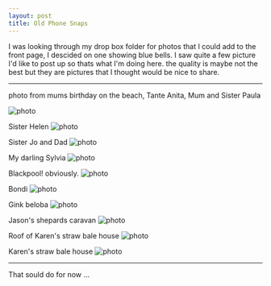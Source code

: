 ```yaml
---
layout: post
title: Old Phone Snaps
---
```


I was looking through my drop box folder for photos that I could add to the front page, I descided on one showing blue bells. I saw quite a few picture I'd like to post up so thats what I'm doing here. the quality is maybe not the best but they are pictures that I thought would be nice to share.

--------
photo from mums birthday on the beach, Tante Anita, Mum and Sister Paula

![photo](https://dl.dropboxusercontent.com/s/fx4b1w8xwo6euvt/2010-06-09%2017.19.33.jpg)


Sister Helen
![photo](https://dl.dropboxusercontent.com/s/t3i6z1esvwdzkse/2010-06-10%2018.59.21.jpg)


Sister Jo and Dad
![photo](https://dl.dropboxusercontent.com/s/c4lh1tmj3chzl9m/2010-06-08%2014.59.02.jpg)

My darling Sylvia
![photo](https://dl.dropboxusercontent.com/s/gdcntc5l0ryij2m/2010-06-27%2021.03.39.jpg)

Blackpool! obviously.
![photo](https://dl.dropboxusercontent.com/s/6kx5s27r2v2a80h/2010-06-27%2021.03.22.jpg)

Bondi
![photo](https://dl.dropboxusercontent.com/s/unixof35gjbta77/2010-08-21%2011.07.37.jpg)

Gink beloba 
![photo](https://dl.dropboxusercontent.com/s/cqzhawfkssq8bxw/2012-06-18%2012.52.50.jpg)


Jason's shepards caravan 
![photo](https://dl.dropboxusercontent.com/s/axerhu1ezehvezp/2013-03-31%2015.25.25.jpg)


Roof of Karen's straw bale house
![photo](https://dl.dropboxusercontent.com/s/mpj5wl89e7jukto/2013-03-31%2015.41.34.jpg)

Karen's straw bale house
![photo](https://dl.dropboxusercontent.com/s/tc89g0lrqddqap9/2013-03-31%2015.47.10.jpg)

-----
That sould do for now ... 

